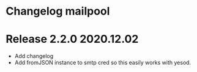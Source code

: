 # Changelog mailpool


# Release 2.2.0 2020.12.02 

+ Add changelog
+ Add fromJSON instance to smtp cred so this easily works with yesod.
